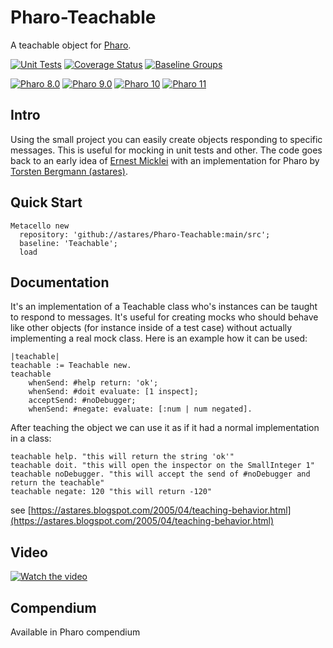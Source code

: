 # Pharo-Teachable

A teachable object for [Pharo](http://www.pharo.org).

[![Unit Tests](https://github.com/astares/Pharo-Teachable/actions/workflows/unit-tests.yml/badge.svg)](https://github.com/astares/Pharo-Teachable/actions/workflows/unit-tests.yml)
[![Coverage Status](https://codecov.io/github/astares/Pharo-Teachable/coverage.svg?branch=main)](https://codecov.io/gh/astares/Pharo-Teachable/branch/main)
[![Baseline Groups](https://github.com/astares/Pharo-Teachable/actions/workflows/loading-groups.yml/badge.svg)](https://github.com/astares/Pharo-Teachable/actions/workflows/loading-groups.yml)

[![Pharo 8.0](https://img.shields.io/badge/Pharo-8.0-informational)](https://pharo.org)
[![Pharo 9.0](https://img.shields.io/badge/Pharo-9.0-informational)](https://pharo.org)
[![Pharo 10](https://img.shields.io/badge/Pharo-10-informational)](https://pharo.org)
[![Pharo 11](https://img.shields.io/badge/Pharo-11-informational)](https://pharo.org)



## Intro

Using the small project you can easily create objects responding to specific
messages. This is useful for mocking in unit tests and other. The code goes back
to an early idea of [Ernest Micklei](https://github.com/emicklei) with an
implementation for Pharo by [Torsten Bergmann (astares)](http://www.github.com/astares).

## Quick Start

```Smalltalk
Metacello new 
  repository: 'github://astares/Pharo-Teachable:main/src';
  baseline: 'Teachable';
  load
```

## Documentation

It's an implementation of a Teachable class who's instances can be taught to
respond to messages. It's useful for creating mocks who should behave like other
objects (for instance inside of a test case) without actually implementing a
real mock class. Here is an example how it can be used:

```Smalltalk
|teachable|
teachable := Teachable new.
teachable
    whenSend: #help return: 'ok';
    whenSend: #doit evaluate: [1 inspect];
    acceptSend: #noDebugger;
    whenSend: #negate: evaluate: [:num | num negated].
```

After teaching the object we can use it as if it had a normal implementation in
a class:

```Smalltalk
teachable help. "this will return the string 'ok'"
teachable doit. "this will open the inspector on the SmallInteger 1"
teachable noDebugger. "this will accept the send of #noDebugger and return the teachable"
teachable negate: 120 "this will return -120"
```

see [https://astares.blogspot.com/2005/04/teaching-behavior.html](https://astares.blogspot.com/2005/04/teaching-behavior.html)

## Video

[![Watch the video](https://img.youtube.com/vi/aJCX4Rpp9AU/hqdefault.jpg)](https://www.youtube.com/watch?time_continue=1&v=aJCX4Rpp9AU)

## Compendium

Available in Pharo compendium
